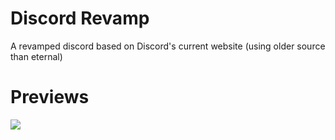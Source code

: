 # Discord Revamp
A revamped discord based on Discord's current website (using older source than eternal)

# Previews
<img src="https://i.imgur.com/axR0c5y.png"/>

